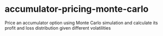 # accumulator-pricing-monte-carlo
Price an accumulator option using Monte Carlo simulation and calculate its profit and loss distribution given different volatilities
